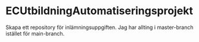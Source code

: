 # ECUtbildningAutomatiseringsprojekt
Skapa ett repository för inlämningsuppgiften. 
Jag har allting i master-branch istället för main-branch.
